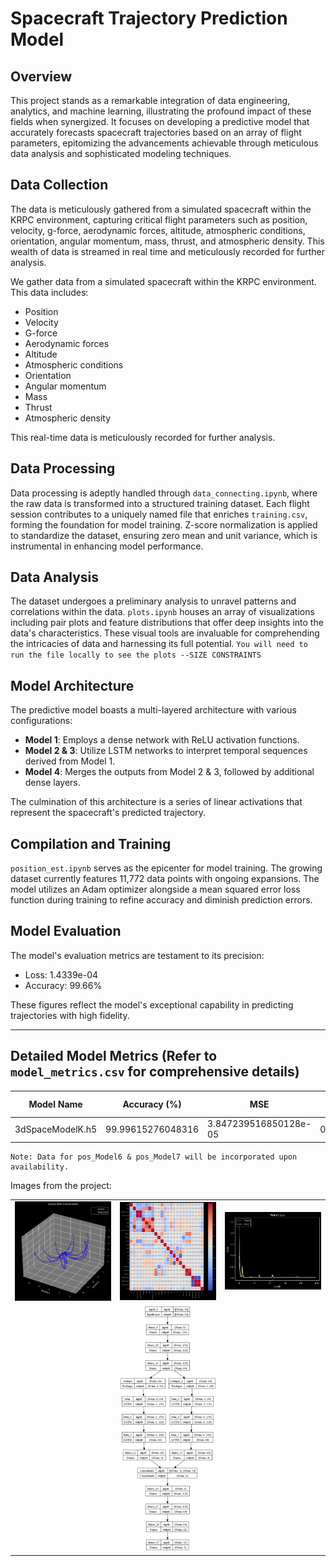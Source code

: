 # Spacecraft Trajectory Prediction Model

## Overview
This project stands as a remarkable integration of data engineering, analytics, and machine learning, illustrating the profound impact of these fields when synergized. It focuses on developing a predictive model that accurately forecasts spacecraft trajectories based on an array of flight parameters, epitomizing the advancements achievable through meticulous data analysis and sophisticated modeling techniques.

## Data Collection
The data is meticulously gathered from a simulated spacecraft within the KRPC environment, capturing critical flight parameters such as position, velocity, g-force, aerodynamic forces, altitude, atmospheric conditions, orientation, angular momentum, mass, thrust, and atmospheric density. This wealth of data is streamed in real time and meticulously recorded for further analysis.

We gather data from a simulated spacecraft within the KRPC environment. This data includes:

* Position
* Velocity
* G-force
* Aerodynamic forces
* Altitude
* Atmospheric conditions
* Orientation
* Angular momentum
* Mass
* Thrust
* Atmospheric density

This real-time data is meticulously recorded for further analysis.


## Data Processing
Data processing is adeptly handled through `data_connecting.ipynb`, where the raw data is transformed into a structured training dataset. Each flight session contributes to a uniquely named file that enriches `training.csv`, forming the foundation for model training. Z-score normalization is applied to standardize the dataset, ensuring zero mean and unit variance, which is instrumental in enhancing model performance.

## Data Analysis
The dataset undergoes a preliminary analysis to unravel patterns and correlations within the data. `plots.ipynb` houses an array of visualizations including pair plots and feature distributions that offer deep insights into the data's characteristics. These visual tools are invaluable for comprehending the intricacies of data and harnessing its full potential. `You will need to run the file locally to see the plots --SIZE CONSTRAINTS`

## Model Architecture
The predictive model boasts a multi-layered architecture with various configurations:
- **Model 1**: Employs a dense network with ReLU activation functions.
- **Model 2 & 3**: Utilize LSTM networks to interpret temporal sequences derived from Model 1.
- **Model 4**: Merges the outputs from Model 2 & 3, followed by additional dense layers.

The culmination of this architecture is a series of linear activations that represent the spacecraft's predicted trajectory.

## Compilation and Training
`position_est.ipynb` serves as the epicenter for model training. The growing dataset currently features 11,772 data points with ongoing expansions. The model utilizes an Adam optimizer alongside a mean squared error loss function during training to refine accuracy and diminish prediction errors.

## Model Evaluation
The model's evaluation metrics are testament to its precision:
- Loss: 1.4339e-04
- Accuracy: 99.66%

These figures reflect the model's exceptional capability in predicting trajectories with high fidelity.

---

## Detailed Model Metrics (Refer to `model_metrics.csv` for comprehensive details)

| Model Name             | Accuracy (%)         | MSE                    | RMSE                 | MAE                   | MAPE (%)             | MPE (%)              | MedAE                | R^2 Score            | Explained Variance Score | Max Error            |
|------------------------|----------------------|------------------------|----------------------|-----------------------|----------------------|----------------------|----------------------|-----------------------|--------------------------|----------------------|
| 3dSpaceModelK.h5       | 99.99615276048316    | 3.847239516850128e-05  | 0.006202611963399    | 0.0034981260524315    | 12.85731036926011    | -2.2808764462882576  | 0.0023446138720793   | 0.9999619517076844    | 0.9999622210794264       | 0.1011146046154823   |

```
Note: Data for pos_Model6 & pos_Model7 will be incorporated upon availability.
```
Images from the project:
<table>
  <tr>
    <td><img src="https://github.com/Skizzy-create/Kerbal-Position-Estimatior/blob/main/images/actual%20vs%20predict.png" width="300"/></td>
    <td><img src="https://github.com/Skizzy-create/Kerbal-Position-Estimatior/blob/main/images/heatmap.png" width="300"/></td>
    <td><img src="https://github.com/Skizzy-create/Kerbal-Position-Estimatior/blob/main/images/loss.png" width="300"/></td>
  </tr>
  <tr>
    <td></td>
    <td><img src="https://github.com/Skizzy-create/Kerbal-Position-Estimatior/blob/main/images/model.png" width="300"/></td>
    <td></td>
  </tr>
</table>
